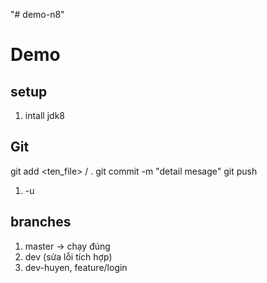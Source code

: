 "# demo-n8" 

# Demo
## setup
1. intall jdk8

## Git
git add <ten_file> / .
git commit -m "detail mesage"
git push
1. -u

## branches
1. master -> chạy đúng
2. dev (sửa lỗi tích hợp)
3. dev-huyen, feature/login
